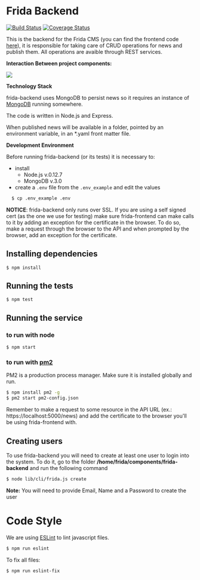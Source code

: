 Frida Backend
============

[![Build Status](https://snap-ci.com/brasil-de-fato/frida-backend/branch/master/build_image)](https://snap-ci.com/brasil-de-fato/frida-backend/branch/master)
[![Coverage Status](https://coveralls.io/repos/brasil-de-fato/news-service/badge.svg?branch=master)](https://coveralls.io/r/brasil-de-fato/news-service?branch=master)

This is the backend for the Frida CMS (you can find the frontend code [here](https://github.com/brasil-de-fato/sylvia)), it is responsible for taking care of CRUD operations for news and publish them.
All operations are avaible through REST services.


**Interaction Between project components:**

![](http://farm6.staticflickr.com/5653/22986735544_e026af9699_b.jpg)


**Technology Stack**

frida-backend uses MongoDB to persist news so it requires an instance of [MongoDB](https://www.mongodb.org/) running somewhere.

The code is written in Node.js and Express.

When published news will be available in a folder, pointed by an environment variable, in an *.yaml front matter file.


**Development Environment**

Before running frida-backend (or its tests) it is necessary to:

* install
  * Node.js v.0.12.7
  * MongoDB v.3.0
* create a `.env` file from the `.env_example` and edit the values

```bash
  $ cp .env_example .env
```

**NOTICE**: frida-backend only runs over SSL. If you are using a self signed cert (as the one we use for testing) make sure frida-frontend can make calls to it by adding an exception for the certificate in the browser. To do so, make a request through the browser to the API and when prompted by the browser, add an exception for the certificate.

## Installing dependencies


```
$ npm install
```

## Running the tests

```
$ npm test
```

## Running the service

### to run with node

```
$ npm start
```
### to run with [pm2](https://github.com/Unitech/pm2)
PM2 is a production process manager. Make sure it is installed globally and run.

```bash
$ npm install pm2 -g
$ pm2 start pm2-config.json
```

Remember to make a request to some resource in the API URL (ex.: https://localhost:5000/news) and add the certificate to the browser you'll be using frida-frontend with.

## Creating users

To use frida-backend you will need to create at least one user to login into the system. To do it, go to the folder **/home/frida/components/frida-backend** and run the following command

```bash
$ node lib/cli/frida.js create
```

**Note:** You will need to provide Email, Name and a Password to create the user

# Code Style

We are using [ESLint](http://eslint.org/) to lint javascript files.

```bash
$ npm run eslint
```

To fix all files:

```bash
$ npm run eslint-fix
```
